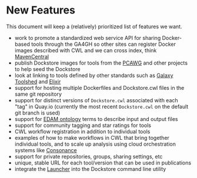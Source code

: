 # New Features

This document will keep a (relatively) prioritized list of features we want.

* work to promote a standardized web service API for sharing Docker-based tools through the GA4GH so other sites can register Docker images described with CWL and we can cross index, think [MavenCentral](http://search.maven.org/)
* publish Dockstore images for tools from the [PCAWG](https://dcc.igcg.org/pcawg) and other projects to help seed the Dockstore
* look at linking to tools defined by other standards such as [Galaxy Toolshed](https://toolshed.g2.bx.psu.edu/) and [Elixir](https://elixir-registry.cbs.dtu.dk/)
* support for hosting multiple Dockerfiles and Dockstore.cwl files in the same git repository
* support for distinct versions of `Dockstore.cwl` associated with each "tag" in Quay.io (currently the most recent `Dockstore.cwl` on the default git branch is used)
* support for [EDAM ontology](http://edamontology.org/page) terms to describe input and output files
* support for community tagging and star ratings for tools
* CWL workflow registration in addition to individual tools
* examples of how to make workflows in CWL that bring together individual tools, and to scale up analysis using cloud orchestration systems like [Consonance](https://github.com/Consonance/)
* support for private repositories, groups, sharing settings, etc
* unique, stable URL for each tool/version that can be used in publications
* integrate the [Launcher](https://github.com/CancerCollaboratory/dockstore-descriptor#dockstore-descriptor) into the Dockstore command line utility
